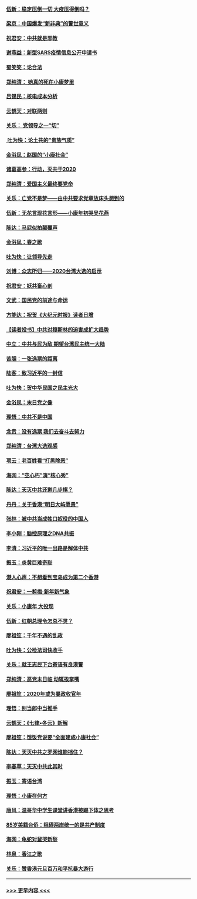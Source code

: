#### [伍新：稳定压倒一切 大疫压得倒吗？](../pages/nsc993/n11812634.md?t=01222255) 
#### [梁京：中国爆发“新非典”的警世意义](../pages/nsc993/n11812554.md?t=01222255) 
#### [祝君安：中共就是邪教](../pages/nsc993/n11812431.md?t=01222255) 
#### [谢燕益：新型SARS疫情信息公开申请书](../pages/nsc993/n11808840.md?t=01222255) 
#### [蜀笑笑：论合法](../pages/nsc993/n11808064.md?t=01222255) 
#### [郑纯清： 她真的死在小康梦里](../pages/nsc993/n11806623.md?t=01222255) 
#### [吕锡民：核电成本分析](../pages/nsc993/n11806284.md?t=01222255) 
#### [云鹤天：对联两则](../pages/nsc993/n11805957.md?t=01222255) 
#### [关乐： 党领导之一“切”](../pages/nsc993/n11804505.md?t=01222255) 
#### [ 吐为快：论土共的“贵族气质”](../pages/nsc993/n11804490.md?t=01222255) 
#### [金浴凤：赵国的“小康社会”](../pages/nsc993/n11804452.md?t=01222255) 
#### [诸葛高参：行动，灭共于2020](../pages/nsc993/n11804120.md?t=01222255) 
#### [郑纯清：爱国主义最终要党命](../pages/nsc993/n11802197.md?t=01222255) 
#### [关乐：亡党不是梦——由中共要求党章放床头想到的](../pages/nsc993/n11802156.md?t=01222255) 
#### [伍新：无花言现花言形——小康年初哭吴花燕](../pages/nsc993/n11800044.md?t=01222255) 
#### [陈达：马屁似拍颠覆声](../pages/nsc993/n11800010.md?t=01222255) 
#### [金浴凤：春之歌](../pages/nsc993/n11797687.md?t=01222255) 
#### [吐为快：让领导先走](../pages/nsc993/n11797512.md?t=01222255) 
#### [刘博：众志所归——2020台湾大选的启示](../pages/nsc993/n11796878.md?t=01222255) 
#### [祝君安：妖共畜心剖](../pages/nsc993/n11794273.md?t=01222255) 
#### [文武：国民党的前途与命运](../pages/nsc993/n11794198.md?t=01222255) 
#### [方能达：祝贺《大纪元时报》读者日增](../pages/nsc993/n11793807.md?t=01222255) 
#### [【读者投书】中共对穆斯林的迫害成扩大趋势](../pages/nsc993/n11791371.md?t=01222255) 
#### [中立：中共与民为敌 期望台湾民主统一大陆](../pages/nsc993/n11790392.md?t=01222255) 
#### [苦胆：一张选票的距离](../pages/nsc993/n11788914.md?t=01222255) 
#### [陆客：致习近平的一封信](../pages/nsc993/n11788867.md?t=01222255) 
#### [吐为快：贺中华民国之民主光大](../pages/nsc993/n11788618.md?t=01222255) 
#### [金浴凤：末日党之像](../pages/nsc993/n11787475.md?t=01222255) 
#### [理悟：中共不是中国](../pages/nsc993/n11787463.md?t=01222255) 
#### [念贲：没有选票  我们去奋斗去努力](../pages/nsc993/n11787398.md?t=01222255) 
#### [郑纯清：台湾大选观感](../pages/nsc993/n11786210.md?t=01222255) 
#### [项云：老百姓看“打黑除恶”](../pages/nsc993/n11785398.md?t=01222255) 
#### [海网：“空心朽”演“核心秀”](../pages/nsc993/n11783874.md?t=01222255) 
#### [陈达：天灭中共还剩几步棋？](../pages/nsc993/n11783719.md?t=01222255) 
#### [丹丹：关于香港“明日大屿愿景”](../pages/nsc993/n11783273.md?t=01222255) 
#### [张林：被中共当成牲口奴役的中国人](../pages/nsc993/n11782397.md?t=01222255) 
#### [李小刚：脑控原理之DNA共振](../pages/nsc993/n11780962.md?t=01222255) 
#### [李清：习近平的唯一出路是解体中共](../pages/nsc993/n11780866.md?t=01222255) 
#### [振玉：炎黄巨难奇耻](../pages/nsc993/n11779632.md?t=01222255) 
#### [港人心声：不想看到宝岛成为第二个香港](../pages/nsc993/n11778817.md?t=01222255) 
#### [祝君安：一剪梅‧新年新气象](../pages/nsc993/n11776340.md?t=01222255) 
#### [关乐：小康年 大役现](../pages/nsc993/n11774213.md?t=01222255) 
#### [伍新：红朝总理令怎总不灵？](../pages/nsc993/n11770813.md?t=01222255) 
#### [廖祖笙：千年不遇的乱政](../pages/nsc993/n11770373.md?t=01222255) 
#### [吐为快：公检法司快收手](../pages/nsc993/n11770359.md?t=01222255) 
#### [关乐：就王志民下台寄语有良港警](../pages/nsc993/n11769903.md?t=01222255) 
#### [郑纯清：恶党末日临 动辄挨掌嘴](../pages/nsc993/n11769356.md?t=01222255) 
#### [廖祖笙：2020年或为暴政收官年](../pages/nsc993/n11768216.md?t=01222255) 
#### [理悟：别当郎中当推手](../pages/nsc993/n11768243.md?t=01222255) 
#### [云鹤天：《七律▪冬云》新解](../pages/nsc993/n11768204.md?t=01222255) 
#### [廖祖笙：饿饭党说要“全面建成小康社会”](../pages/nsc993/n11767482.md?t=01222255) 
#### [陈达：天灭中共之罗网谁能挡住？](../pages/nsc993/n11767465.md?t=01222255) 
#### [李春草：天灭中共此其时](../pages/nsc993/n11767452.md?t=01222255) 
#### [振玉：寄语台湾](../pages/nsc993/n11767432.md?t=01222255) 
#### [理悟：小康在何方](../pages/nsc993/n11767394.md?t=01222255) 
#### [唐风：温哥华中学生课堂讲香港被踢下体之思考](../pages/nsc993/n11766848.md?t=01222255) 
#### [85岁美籍台侨：阻碍两岸统一的是共产制度](../pages/nsc993/n11765043.md?t=01222255) 
#### [海网：龟蛇对鼠哭新愁](../pages/nsc993/n11764895.md?t=01222255) 
#### [林泉：香江之歌](../pages/nsc993/n11764415.md?t=01222255) 
#### [关乐：赞香港元旦百万和平抗暴大游行](../pages/nsc993/n11764382.md?t=01222255) 

----
#### [ >>> 更早内容 <<< ](../indexes/nsc993-earlier.md)
